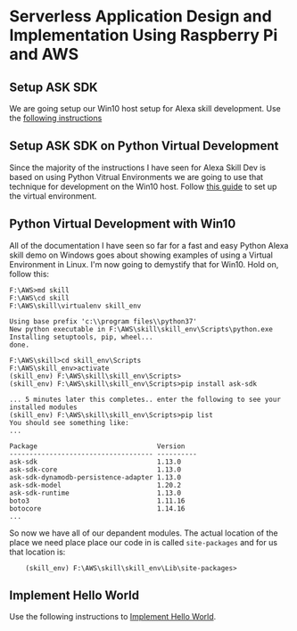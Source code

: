 # Serverless Application Design and Implementation Using Raspberry Pi and AWS

## Setup ASK SDK
We are going setup our Win10 host setup for Alexa skill development. Use the [following instructions](https://developer.amazon.com/en-US/docs/alexa/alexa-skills-kit-sdk-for-python/set-up-the-sdk.html) 

## Setup ASK SDK on Python Virtual Development
Since the majority of the instructions I have seen for Alexa Skill Dev is based on using Python Vitrual Environments we are going to use that technique for development on the Win10 host. Follow [this guide](https://developer.amazon.com/en-US/docs/alexa/alexa-skills-kit-sdk-for-python/set-up-the-sdk.html#set-up-sdk-in-virtual-environment) to set up the virtual environment.

## Python Virtual Development with Win10
All of the documentation I have seen so far for a fast and easy Python Alexa skill demo on Windows goes about showing examples of using a Virtual Environment in Linux. I'm now going to demystify that for Win10. Hold on, follow this: 

```
F:\AWS>md skill
F:\AWS\cd skill
F:\AWS\skill\virtualenv skill_env

Using base prefix 'c:\\program files\\python37'
New python executable in F:\AWS\skill\skill_env\Scripts\python.exe
Installing setuptools, pip, wheel...
done.

F:\AWS\skill>cd skill_env\Scripts
F:\AWS\skill_env>activate
(skill_env) F:\AWS\skill\skill_env\Scripts>
(skill_env) F:\AWS\skill\skill_env\Scripts>pip install ask-sdk

... 5 minutes later this completes.. enter the following to see your installed modules
(skill_env) F:\AWS\skill\skill_env\Scripts>pip list
You should see something like:
...

Package                              Version
------------------------------------ ----------
ask-sdk                              1.13.0
ask-sdk-core                         1.13.0
ask-sdk-dynamodb-persistence-adapter 1.13.0
ask-sdk-model                        1.20.2
ask-sdk-runtime                      1.13.0
boto3                                1.11.16
botocore                             1.14.16
...
```
So now we have all of our depandent modules. The actual location of the place we need place place our code in is called `site-packages` and for us that location is:
```
    (skill_env) F:\AWS\skill\skill_env\Lib\site-packages>
```    

## Implement Hello World
Use the following instructions to [Implement Hello World](https://developer.amazon.com/en-US/docs/alexa/alexa-skills-kit-sdk-for-python/develop-your-first-skill.html).




